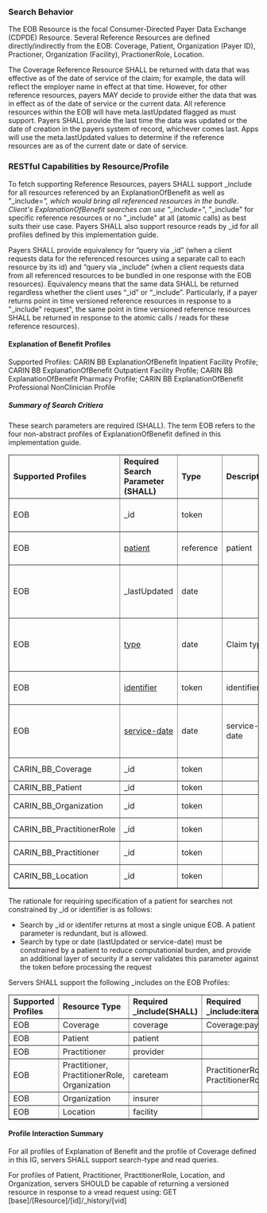 
<div xmlns="http://www.w3.org/1999/xhtml" xmlns:xsi="http://www.w3.org/2001/XMLSchema-instance" xsi:schemaLocation="http://hl7.org/fhir ../../input-cache/schemas-r5/fhir-single.xsd">

<h3>Search Behavior</h3>
The EOB Resource is the focal Consumer-Directed Payer Data Exchange (CDPDE) Resource. Several Reference Resources are defined directly/indirectly from the EOB: Coverage, Patient, Organization (Payer ID), Practioner, Organization (Facility), PractionerRole, Location.

The Coverage Reference Resource SHALL be returned with data that was effective as of the date of service of the claim; for example, the data will reflect the employer name in effect at that time. However, for other reference resources, payers MAY decide to provide either the data that was in effect as of the date of service or the current data. All reference resources within the EOB will have meta.lastUpdated flagged as must support. Payers SHALL provide the last time the data was updated or the date of creation in the payers system of record, whichever comes last. Apps will use the meta.lastUpdated values to determine if the reference resources are as of the current date or date of service.

<h3>RESTful Capabilities by Resource/Profile</h3>

To fetch supporting Reference Resources, payers SHALL support _include for all resources referenced by an ExplanationOfBenefit as well as "_include=*", which would bring all referenced resources in the bundle. Client's ExplanationOfBenefit searches can use "_include=*", "_include" for specific reference resources or no "_include" at all (atomic calls) as best suits their use case. Payers SHALL also support resource reads by _id for all profiles defined by this implementation guide.

Payers SHALL provide equivalency for “query via _id” (when a client requests data for the referenced resources using a separate call to each resource by its id) and “query via _include" (when a client requests data from all referenced resources to be bundled in one response with the EOB resources). Equivalency means that the same data SHALL be returned regardless whether the client uses “_id” or “_include”. Particularly, if a payer returns point in time versioned reference resources in response to a "_include" request", the same point in time versioned reference resources SHALL be returned in response to the atomic calls / reads for these reference resources).

<h4>Explanation of Benefit Profiles</h4>

Supported Profiles: CARIN BB ExplanationOfBenefit Inpatient Facility Profile; CARIN BB ExplanationOfBenefit Outpatient Facility Profile; CARIN BB ExplanationOfBenefit Pharmacy Profile; CARIN BB ExplanationOfBenefit Professional NonClinician Profile

<h5>Summary of Search Critiera</h5>

These search parameters are required (SHALL). The term EOB refers to the four non-abstract profiles of ExplanationOfBenefit defined in this implementation guide.

<table border="1" class="codes">
  <thead>
    <tr>
       <td>
        <b>Supported Profiles</b>
      </td>
      <td>
        <b>Required Search Parameter (SHALL)</b>
      </td>
      <td>
        <b>Type</b>
      </td>
      <td>
        <b>Description</b>
      </td>
      <td>
        <b>Notes</b>
      </td>
        <td>
        <b>Example</b>
      </td>
    </tr>
  </thead>
  <tbody>
    <tr>
              <td>EOB</td>
              <td>_id</td>
              <td>token</td>
              <td></td>
              <td>none</td>
              <td>GET [base]/ExplanationOfBenefit?_id=[id]</td>
            </tr>
            <tr>
              <td>EOB</td>
              <td><a href="SearchParameter-explanationofbenefit-patient.html">patient</a></td>
              <td>reference</td>
              <td>patient</td>
              <td></td>
              <td>GET [base]/ExplanationOfBenefit?patient=[patient]</td>
            </tr>
            <tr>
             <td>EOB</td>
             <td>_lastUpdated</td>
              <td>date</td>
              <td></td>
              <td>Only in combination with the patient search parameter.</td>
              <td>GET [base]/ExplanationOfBenefit?_lastUpdated=[prefix][date]</td>
            </tr>
              <tr>
              <td>EOB</td>
              <td><a href="SearchParameter-explanationofbenefit-type.html">type</a></td>
              <td>date</td>
              <td>Claim type.</td>
              <td>Only in combination with the patient search parameter.</td>
              <td>}GET [base]/ExplanationOfBenefit?type=[system]|[code]</td>
            </tr>
            <tr>
              <td>EOB</td>
              <td><a href="SearchParameter-explanationofbenefit-identifier.html">identifier</a></td>
              <td>token</td>
              <td>identifier</td>
               <td>Business/Claim Identifier.</td>
               <td>GET [base]/ExplanationOfBenefit?identifier=[system]|[value]</td>
            </tr>
            <tr>
              <td>EOB</td>
              <td><a href="SearchParameter-explanationofbenefit-service-date.html">service-date</a></td>
              <td>date</td>
              <td>service-date</td>
               <td>Only in combination with the patient search parameter.</td>
               <td>GET [base]/ExplanationOfBenefit?service-date=[prefix][date] </td>
            </tr>
            <tr>
              <td>CARIN_BB_Coverage</td>
              <td>_id</td>
              <td>token</td>
              <td></td>
              <td>none</td>
              <td>GET [base]/Coverage?_id=[id]</td>
            </tr>
                        <tr>
              <td>CARIN_BB_Patient</td>
              <td>_id</td>
              <td>token</td>
              <td></td>
              <td>none</td>
              <td>GET [base]/Patient?_id=[id]</td>
            </tr>
                        <tr>
              <td>CARIN_BB_Organization</td>
              <td>_id</td>
              <td>token</td>
              <td></td>
              <td>none</td>
              <td>GET [base]/Organization?_id=[id]</td>
            </tr>
                        <tr>
              <td>CARIN_BB_PractitionerRole</td>
              <td>_id</td>
              <td>token</td>
              <td></td>
              <td>none</td>
              <td>GET [base]/PractitionerRole?_id=[id]</td>
            </tr>
                        <tr>
              <td>CARIN_BB_Practitioner</td>
              <td>_id</td>
              <td>token</td>
              <td></td>
              <td>none</td>
              <td>GET [base]/Practitioner?_id=[id]</td>
            </tr>
            <tr>
              <td>CARIN_BB_Location</td>
              <td>_id</td>
              <td>token</td>
              <td></td>
              <td>none</td>
              <td>GET [base]/Coverage?_id=[id]</td>
            </tr>
           </tbody>
</table>
The rationale for requiring specification of a patient for searches not constrained by _id or identifier  is as follows:
<ul>
<li>Search by _id or identifer returns at most a single unique EOB.  A patient parameter is redundant, but is allowed.</li>
<li>Search by type or date (lastUpdated or service-date) must be constrained by a patient to reduce computationial burden, and provide an additional layer of security if a server validates this parameter against the token before processing the request</li>
</ul>

Servers SHALL support the following _includes on the EOB Profiles:
<table border="1" class="codes">
  <thead>
    <tr>
       <td>
        <b>Supported Profiles</b>
      </td>
      <td>
        <b>Resource Type</b>
      </td>
      <td>
        <b>Required _include(SHALL)</b>
      </td>
      <td>
        <b>Required _include:iterate(SHALL)</b>
      </td>
     </tr>
  </thead>
  <tbody>
  <tr>
  <td>EOB</td>
  <td>Coverage</td>
  <td>coverage</td>
  <td>Coverage:payor</td>
  </tr>
    <tr>
  <td>EOB</td>
  <td>Patient</td>
  <td>patient</td>
  <td></td>
  </tr>
    <tr>
  <td>EOB</td>
  <td>Practitioner</td>
  <td>provider</td>
  <td></td>
  </tr>
    <tr>
  <td>EOB</td>
  <td>Practitioner, PractitionerRole, Organization</td>
  <td>careteam</td>
  <td>PractitionerRole:practitioner, PractitionerRole:organization</td>
  </tr>
  <tr>
  <td>EOB</td>
  <td>Organization</td>
  <td>insurer</td>
  <td></td>
  </tr>
    <tr>
  <td>EOB</td>
  <td>Location</td>
  <td>facility</td>
  <td></td>
  </tr>
  </tbody>
  </table>
</div>

<h4>Profile Interaction Summary</h4>
For all profiles of Explanation of Benefit and the profile of Coverage defined in this IG,  servers SHALL support search-type and read queries.

For profiles of Patient, Practitioner, PractitionerRole, Location, and Organization, servers SHOULD be capable of returning a versioned resource in response to a vread request using: GET [base]/[Resource]/[id]/_history/[vid] 
